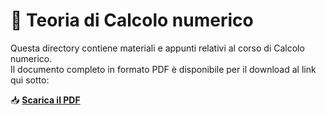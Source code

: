 # 📘 Teoria di Calcolo numerico 

Questa directory contiene materiali e appunti relativi al corso di Calcolo numerico.  
Il documento completo in formato PDF è disponibile per il download al link qui sotto:  

📥 **[Scarica il PDF](https://drive.google.com/file/d/1y6ykFuoiRXi_tGifCEyWw_RfcwaBMyFP/view?usp=sharing)**  
